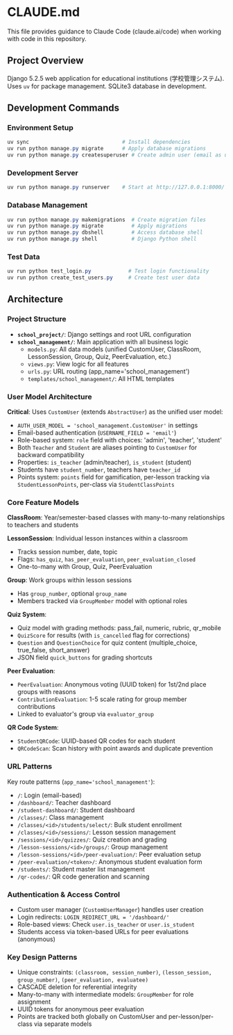 # CLAUDE.md

This file provides guidance to Claude Code (claude.ai/code) when working with code in this repository.

## Project Overview
Django 5.2.5 web application for educational institutions (学校管理システム). Uses `uv` for package management. SQLite3 database in development.

## Development Commands

### Environment Setup
```powershell
uv sync                              # Install dependencies
uv run python manage.py migrate      # Apply database migrations
uv run python manage.py createsuperuser # Create admin user (email as username)
```

### Development Server
```powershell
uv run python manage.py runserver    # Start at http://127.0.0.1:8000/
```

### Database Management
```powershell
uv run python manage.py makemigrations  # Create migration files
uv run python manage.py migrate         # Apply migrations
uv run python manage.py dbshell         # Access database shell
uv run python manage.py shell           # Django Python shell
```

### Test Data
```powershell
uv run python test_login.py            # Test login functionality
uv run python create_test_users.py     # Create test user data
```

## Architecture

### Project Structure
- **`school_project/`**: Django settings and root URL configuration
- **`school_management/`**: Main application with all business logic
  - `models.py`: All data models (unified CustomUser, ClassRoom, LessonSession, Group, Quiz, PeerEvaluation, etc.)
  - `views.py`: View logic for all features
  - `urls.py`: URL routing (app_name='school_management')
  - `templates/school_management/`: All HTML templates

### User Model Architecture
**Critical**: Uses `CustomUser` (extends `AbstractUser`) as the unified user model:
- `AUTH_USER_MODEL = 'school_management.CustomUser'` in settings
- Email-based authentication (`USERNAME_FIELD = 'email'`)
- Role-based system: `role` field with choices: 'admin', 'teacher', 'student'
- Both `Teacher` and `Student` are aliases pointing to `CustomUser` for backward compatibility
- Properties: `is_teacher` (admin/teacher), `is_student` (student)
- Students have `student_number`, teachers have `teacher_id`
- Points system: `points` field for gamification, per-lesson tracking via `StudentLessonPoints`, per-class via `StudentClassPoints`

### Core Feature Models
**ClassRoom**: Year/semester-based classes with many-to-many relationships to teachers and students

**LessonSession**: Individual lesson instances within a classroom
- Tracks session number, date, topic
- Flags: `has_quiz`, `has_peer_evaluation`, `peer_evaluation_closed`
- One-to-many with Group, Quiz, PeerEvaluation

**Group**: Work groups within lesson sessions
- Has `group_number`, optional `group_name`
- Members tracked via `GroupMember` model with optional roles

**Quiz System**:
- Quiz model with grading methods: pass_fail, numeric, rubric, qr_mobile
- `QuizScore` for results (with `is_cancelled` flag for corrections)
- `Question` and `QuestionChoice` for quiz content (multiple_choice, true_false, short_answer)
- JSON field `quick_buttons` for grading shortcuts

**Peer Evaluation**:
- `PeerEvaluation`: Anonymous voting (UUID token) for 1st/2nd place groups with reasons
- `ContributionEvaluation`: 1-5 scale rating for group member contributions
- Linked to evaluator's group via `evaluator_group`

**QR Code System**:
- `StudentQRCode`: UUID-based QR codes for each student
- `QRCodeScan`: Scan history with point awards and duplicate prevention

### URL Patterns
Key route patterns (`app_name='school_management'`):
- `/`: Login (email-based)
- `/dashboard/`: Teacher dashboard
- `/student-dashboard/`: Student dashboard
- `/classes/`: Class management
- `/classes/<id>/students/select/`: Bulk student enrollment
- `/classes/<id>/sessions/`: Lesson session management
- `/sessions/<id>/quizzes/`: Quiz creation and grading
- `/lesson-sessions/<id>/groups/`: Group management
- `/lesson-sessions/<id>/peer-evaluation/`: Peer evaluation setup
- `/peer-evaluation/<token>/`: Anonymous student evaluation form
- `/students/`: Student master list management
- `/qr-codes/`: QR code generation and scanning

### Authentication & Access Control
- Custom user manager (`CustomUserManager`) handles user creation
- Login redirects: `LOGIN_REDIRECT_URL = '/dashboard/'`
- Role-based views: Check `user.is_teacher` or `user.is_student`
- Students access via token-based URLs for peer evaluations (anonymous)

### Key Design Patterns
- Unique constraints: `(classroom, session_number)`, `(lesson_session, group_number)`, `(peer_evaluation, evaluatee)`
- CASCADE deletion for referential integrity
- Many-to-many with intermediate models: `GroupMember` for role assignment
- UUID tokens for anonymous peer evaluation
- Points are tracked both globally on CustomUser and per-lesson/per-class via separate models